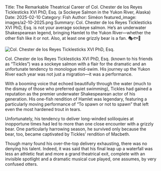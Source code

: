 Title: The Remarkable Theatrical Career of Col. Chester de los Reyes Ticklesticks XVI PhD, Esq. (a Sockeye Salmon in the Yukon River, Alaska)
Date: 2025-02-10
Category: Fish
Author: Siméon
featured_image: images/a2-10-2025.png
Summary: Col. Chester de los Reyes Ticklesticks XVI PhD, Esq. is not your average sockeye salmon. He’s an underwater Shakespearean legend, bringing Hamlet to the Yukon River—whether the other fish like it or not. Also, at least one grizzly bear is a fan. 🎭🐟🔗

![Col. Chester de los Reyes Ticklesticks XVI PhD, Esq.]({static}/images/2-10-2025.jpeg)

Col. Chester de los Reyes Ticklesticks XVI PhD, Esq. (known to his friends as “Tickles”) was a sockeye salmon with a flair for the dramatic and an unfortunate tendency to monologue mid-swim. His journey up the Yukon River each year was not just a migration—it was a performance.

With a booming voice that echoed beautifully through the water (much to the dismay of those who preferred quiet swimming), Tickles had gained a reputation as the premier underwater Shakespearean actor of his generation. His one-fish rendition of Hamlet was legendary, featuring a particularly moving performance of “To spawn or not to spawn” that left even the most hardened trout in tears.

Unfortunately, his tendency to deliver long-winded soliloquies at inopportune times had led to more than one close encounter with a grizzly bear. One particularly harrowing season, he survived only because the bear, too, became captivated by Tickles’ rendition of Macbeth.

Though many found his over-the-top delivery exhausting, there was no denying his talent. Indeed, it was said that his final leap up a waterfall was less an athletic feat and more a grand theatrical exit, complete with an invisible spotlight and a dramatic musical cue played, one assumes, by very confused otters.